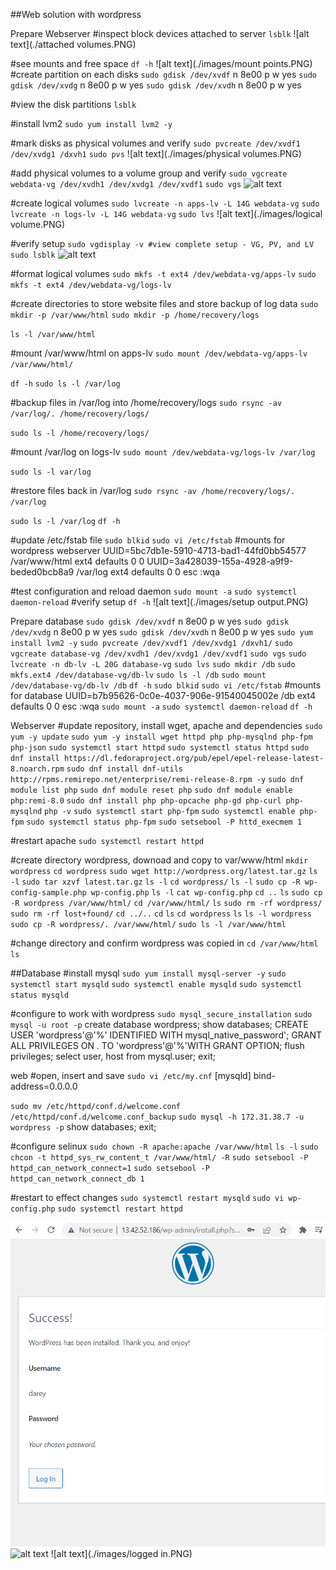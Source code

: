 ##Web solution with wordpress

Prepare Webserver
#inspect block devices attached to server
`lsblk`
![alt text](./attached volumes.PNG)

#see mounts and free space
`df -h`
![alt text](./images/mount points.PNG)
#create partition on each disks
`sudo gdisk /dev/xvdf`
n
8e00
p
w
yes
`sudo gdisk /dev/xvdg`
n
8e00
p
w
yes
`sudo gdisk /dev/xvdh`
n
8e00
p
w
yes

#view the disk partitions
`lsblk`

#install lvm2
`sudo yum install lvm2 -y`

#mark disks as physical volumes and verify
`sudo pvcreate /dev/xvdf1 /dev/xvdg1 /dxvh1`
`sudo pvs`
![alt text](./images/physical volumes.PNG)

#add physical volumes to a volume group and verify
`sudo vgcreate webdata-vg /dev/xvdh1 /dev/xvdg1 /dev/xvdf1`
`sudo vgs`
![alt text](./images/VG.PNG)

#create logical volumes
`sudo lvcreate -n apps-lv -L 14G webdata-vg`
`sudo lvcreate -n logs-lv -L 14G webdata-vg`
`sudo lvs`
![alt text](./images/logical volume.PNG)

#verify setup
`sudo vgdisplay -v #view complete setup - VG, PV, and LV`
`sudo lsblk` 
![alt text](./images/setup.PNG)

#format logical volumes
`sudo mkfs -t ext4 /dev/webdata-vg/apps-lv`
`sudo mkfs -t ext4 /dev/webdata-vg/logs-lv`

#create directories to store website files and store backup of log data
`sudo mkdir -p /var/www/html`
`sudo mkdir -p /home/recovery/logs`

`ls -l /var/www/html`

#mount /var/www/html on apps-lv
`sudo mount /dev/webdata-vg/apps-lv /var/www/html/`

`df -h`
`sudo ls -l /var/log`

#backup files in /var/log into /home/recovery/logs
`sudo rsync -av /var/log/. /home/recovery/logs/`

`sudo ls -l /home/recovery/logs/`

#mount /var/log on logs-lv
`sudo mount /dev/webdata-vg/logs-lv /var/log`

`sudo ls -l var/log`

#restore files back in /var/log
`sudo rsync -av /home/recovery/logs/. /var/log`

`sudo ls -l /var/log`
`df -h`

#update /etc/fstab file
`sudo blkid`
`sudo vi /etc/fstab`
#mounts for wordpress webserver
UUID=5bc7db1e-5910-4713-bad1-44fd0bb54577  /var/www/html ext4 defaults 0 0
 UUID=3a428039-155a-4928-a9f9-beded0bcb8a9 /var/log      ext4 defaults 0 0
 esc
:wqa

#test configuration and reload daemon
`sudo mount -a`
`sudo systemctl daemon-reload`
#verify setup
`df -h`
![alt text](./images/setup output.PNG)

Prepare database
`sudo gdisk /dev/xvdf`
n
8e00
p
w
yes
`sudo gdisk /dev/xvdg`
n
8e00
p
w
yes
`sudo gdisk /dev/xvdh`
n
8e00
p
w
yes
`sudo yum install lvm2 -y`
`sudo pvcreate /dev/xvdf1 /dev/xvdg1 /dxvh1/`
`sudo vgcreate database-vg /dev/xvdh1 /dev/xvdg1 /dev/xvdf1`
`sudo vgs`
`sudo lvcreate -n db-lv -L 20G database-vg`
`sudo lvs`
`sudo mkdir /db`
`sudo mkfs.ext4 /dev/database-vg/db-lv`
`sudo ls -l /db`
`sudo mount /dev/database-vg/db-lv /db`
`df -h`
`sudo blkid`
`sudo vi /etc/fstab`
#mounts for database
UUID=b7b95626-0c0e-4037-906e-91540045002e /db ext4 defaults 0 0
esc
:wqa
`sudo mount -a`
`sudo systemctl daemon-reload`
`df -h`

Webserver
#update repository, install wget, apache and dependencies
`sudo yum -y update`
`sudo yum -y install wget httpd php php-mysqlnd php-fpm php-json`
`sudo systemctl start httpd`
`sudo systemctl status httpd`
`sudo dnf install https://dl.fedoraproject.org/pub/epel/epel-release-latest-8.noarch.rpm`
`sudo dnf install dnf-utils http://rpms.remirepo.net/enterprise/remi-release-8.rpm -y`
`sudo dnf module list php`
`sudo dnf module reset php`
`sudo dnf module enable php:remi-8.0`
`sudo dnf install php php-opcache php-gd php-curl php-mysqlnd`
`php -v`
`sudo systemctl start php-fpm`
`sudo systemctl enable php-fpm`
`sudo systemctl status php-fpm`
`sudo setsebool -P httd_execmem 1`

#restart apache
`sudo systemctl restart httpd`

#create directory wordpress, downoad and copy to var/www/html
`mkdir wordpress` 
`cd wordpress`
`sudo wget http://wordpress.org/latest.tar.gz`
`ls -l`
`sudo tar xzvf latest.tar.gz`
`ls -l`
`cd wordpress/`
`ls -l`
`sudo cp -R wp-config-sample.php wp-config.php`
`ls -l`
`cat wp-config.php`
`cd ..`
`ls`
`sudo cp -R wordpress /var/www/html/`
`cd /var/www/html/`
`ls`
`sudo rm -rf wordpress/`
`sudo rm -rf lost+found/`
`cd ../..`
`cd`
`ls`
`cd wordpress`
`ls`
`ls -l wordpress`
`sudo cp -R wordpress/. /var/www/html/`
`sudo ls -l /var/www/html`

#change directory and confirm wordpress was copied in
`cd /var/www/html`
`ls`

##Database
#install mysql 
`sudo yum install mysql-server -y`
`sudo systemctl start mysqld`
`sudo systemctl enable mysqld`
`sudo systemctl status mysqld`

#configure to work with wordpress
`sudo mysql_secure_installation`
`sudo mysql -u root -p`
create database wordpress;
show databases;
CREATE USER 'wordpress'@'%' IDENTIFIED WITH mysql_native_password';
GRANT ALL PRIVILEGES ON *.* TO 'wordpress'@'%'WITH GRANT OPTION;
flush privileges;
select user, host from mysql.user;
exit;

web
#open, insert and save
`sudo vi /etc/my.cnf`
[mysqld]
bind-address=0.0.0.0

`sudo mv /etc/httpd/conf.d/welcome.conf /etc/httpd/conf.d/welcome.conf_backup`
`sudo mysql -h 172.31.38.7 -u wordpress -p`
show databases;
exit;

#configure selinux
`sudo chown -R apache:apache /var/www/html`
`ls -l`
`sudo chcon -t httpd_sys_rw_content_t /var/www/html/ -R`
`sudo setsebool -P httpd_can_network_connect=1`
`sudo setsebool -P httpd_can_network_connect_db 1`

#restart to effect changes
`sudo systemctl restart mysqld`
`sudo vi wp-config.php`
`sudo systemctl restart httpd`

![alt text](./installed.PNG)
![alt text](./images/wordpress.PNG)
![alt text](./images/logged in.PNG)
